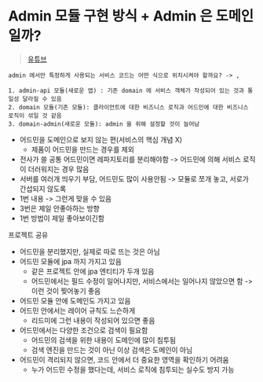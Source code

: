 # Admin 모듈 구현 방식 + Admin 은 도메인일까?

> [유튜브](https://www.youtube.com/watch?v=ZMVwdI4W_3o&t=492s)

```text
admin 에서만 특정하게 사용되는 서비스 코드는 어떤 식으로 위치시켜야 할까요? -> , 

1. admin-api 모듈(새로운 앱) : 기존 domain 에 서비스 객체가 작성되어 있는 것과 통일성 달라질 수 있음
2. domain 모듈(기존 모듈): 클라이언트에 대한 비즈니스 로직과 어드민에 대한 비즈니스 로직이 섞일 것 같음
3. domain-admin(새로운 모듈): admin 을 위해 설정할 것이 늘어남
```

- 어드민을 도메인으로 보지 않는 편(서비스의 핵심 개념 X)
  - 제품이 어드민을 만드는 경우를 제외
- 전사가 쓸 공통 어드민이면 레파지토리를 분리해야함 -> 어드민에 의해 서비스 로직이 더러워지는 경우 많음
- 서버를 여러개 띄우기 부담, 어드민도 많이 사용안됨 -> 모듈로 쪼개 놓고, 서로가 간섭되지 않도록
- 1번 내용 -> 그런게 맞을 수 있음
- 3번은 제일 안좋아하는 방향
- 1번 방법이 제일 좋아보이긴함

프로젝트 공유

- 어드민을 분리했지만, 실제로 따로 뜨는 것은 아님
- 어드민 모듈에 jpa 까지 가지고 있음
  - 같은 프로젝트 안에 jpa 엔티티가 두개 있음
  - 어드민에서는 필드 수정이 일어나지만, 서비스에서는 일어나지 않았으면 함 -> 이런 것이 찢어놓기 좋음
- 어드민 모듈 안에 도메인도 가지고 있음
- 어드민 안에서는 레이어 규칙도 느슨하게
  - 리드미에 그런 내용이 작성되어 있으면 좋음
- 어드민에서는 다양한 조건으로 검색이 필요함
  - 어드민의 검색을 위한 내용이 도메인에 많이 침투됨
  - 검색 엔진을 만드는 것이 아닌 이상 검색은 도메인이 아님
- 어드민이 격리되지 않으면, 코드 안에서 더 중요한 영역을 확인하기 어려움
  - 누가 어드민 수정을 했다는데, 서비스 로직에 침투되는 실수도 방지 가능

